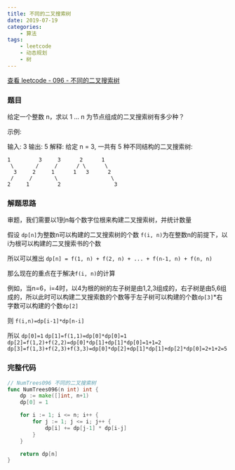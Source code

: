 ```yaml
---
title: 不同的二叉搜索树
date: 2019-07-19
categories:
    - 算法
tags:
    - leetcode
    - 动态规划
    - 树
---
```


[查看 leetcode - 096 - 不同的二叉搜索树](https://leetcode.com/problems/unique-binary-search-trees/ "leetcode - 096 - 不同的二叉搜索树")

### 题目

给定一个整数 n，求以 1 ... n 为节点组成的二叉搜索树有多少种？

示例:

输入: 3
输出: 5
解释:
给定 n = 3, 一共有 5 种不同结构的二叉搜索树:

    1         3     3      2      1
     \       /     /      / \      \
      3     2     1      1   3      2
     /     /       \                 \
    2     1         2                 3

<!-- more -->

### 解题思路

审题，我们需要以1到n每个数字位根来构建二叉搜索树，并统计数量

假设
`dp[n]`为整数n可以构建的二叉搜索树的个数
`f(i, n)`为在整数n的前提下，以i为根可以构建的二叉搜索书的个数

所以可以推出 `dp[n] = f(1, n) + f(2, n) + ... + f(n-1, n) + f(n, n)`

那么现在的重点在于解决`f(i, n)`的计算

例如，当n=6，i=4时，以4为根的树的左子树是由1,2,3组成的，右子树是由5,6组成的，所以此时可以构建二叉搜索数的个数等于左子树可以构建的个数`dp[3]`*右字数可以构建的个数`dp[2]`

则 `f(i,n)=dp[i-1]*dp[n-i]`

所以
`dp[0]=1`
`dp[1]=f(1,1)=dp[0]*dp[0]=1`
`dp[2]=f(1,2)+f(2,2)=dp[0]*dp[1]+dp[1]*dp[0]=1+1=2`
`dp[3]=f(1,3)+f(2,3)+f(3,3)=dp[0]*dp[2]+dp[1]*dp[1]+dp[2]*dp[0]=2+1+2=5`

### 完整代码

```go
// NumTrees096 不同的二叉搜索树
func NumTrees096(n int) int {
	dp := make([]int, n+1)
	dp[0] = 1

	for i := 1; i <= n; i++ {
		for j := 1; j <= i; j++ {
			dp[i] += dp[j-1] * dp[i-j]
		}
	}

	return dp[n]
}

```
